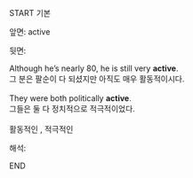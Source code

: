 START
기본

앞면:
active


뒷면:
<div>Although he’s nearly 80, he is still very <b>active</b>. </div><div>그 분은 팔순이 다 되셨지만 아직도 매우 활동적이시다.<br><br><div>They were both politically <b>active</b>. </div><div>그들은 둘 다 정치적으로 적극적이었다.</div></div><div><br></div><div>활동적인 , 적극적인</div>


해석:

END